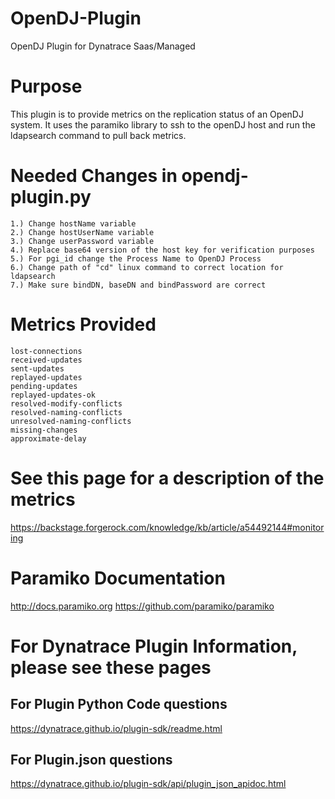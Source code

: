# OpenDJ-Plugin
OpenDJ Plugin for Dynatrace Saas/Managed

# Purpose
This plugin is to provide metrics on the replication status of an OpenDJ system. 
It uses the paramiko library to ssh to the openDJ host and run the ldapsearch command to pull back metrics.  
		  
# Needed Changes in opendj-plugin.py
	1.) Change hostName variable
	2.) Change hostUserName variable
	3.) Change userPassword variable 
	4.) Replace base64 version of the host key for verification purposes
	5.) For pgi_id change the Process Name to OpenDJ Process
	6.) Change path of "cd" linux command to correct location for ldapsearch 
	7.) Make sure bindDN, baseDN and bindPassword are correct
	
# Metrics Provided 
	lost-connections 
	received-updates
	sent-updates
	replayed-updates
	pending-updates
	replayed-updates-ok
	resolved-modify-conflicts
	resolved-naming-conflicts
	unresolved-naming-conflicts
	missing-changes
	approximate-delay
	
# See this page for a description of the metrics
https://backstage.forgerock.com/knowledge/kb/article/a54492144#monitoring

# Paramiko Documentation
http://docs.paramiko.org
https://github.com/paramiko/paramiko

# For Dynatrace Plugin Information, please see these pages
## For Plugin Python Code questions
https://dynatrace.github.io/plugin-sdk/readme.html

## For Plugin.json questions
https://dynatrace.github.io/plugin-sdk/api/plugin_json_apidoc.html